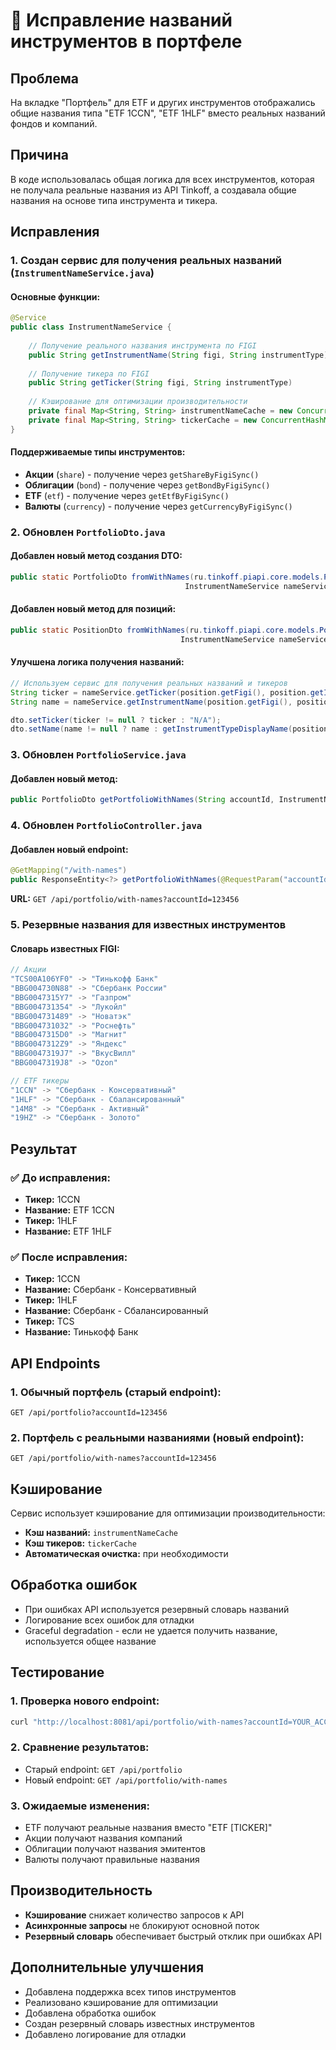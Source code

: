 # 🔧 Исправление названий инструментов в портфеле

## Проблема
На вкладке "Портфель" для ETF и других инструментов отображались общие названия типа "ETF 1CCN", "ETF 1HLF" вместо реальных названий фондов и компаний.

## Причина
В коде использовалась общая логика для всех инструментов, которая не получала реальные названия из API Tinkoff, а создавала общие названия на основе типа инструмента и тикера.

## Исправления

### 1. Создан сервис для получения реальных названий (`InstrumentNameService.java`)

#### Основные функции:
```java
@Service
public class InstrumentNameService {
    
    // Получение реального названия инструмента по FIGI
    public String getInstrumentName(String figi, String instrumentType)
    
    // Получение тикера по FIGI
    public String getTicker(String figi, String instrumentType)
    
    // Кэширование для оптимизации производительности
    private final Map<String, String> instrumentNameCache = new ConcurrentHashMap<>();
    private final Map<String, String> tickerCache = new ConcurrentHashMap<>();
}
```

#### Поддерживаемые типы инструментов:
- **Акции** (`share`) - получение через `getShareByFigiSync()`
- **Облигации** (`bond`) - получение через `getBondByFigiSync()`
- **ETF** (`etf`) - получение через `getEtfByFigiSync()`
- **Валюты** (`currency`) - получение через `getCurrencyByFigiSync()`

### 2. Обновлен `PortfolioDto.java`

#### Добавлен новый метод создания DTO:
```java
public static PortfolioDto fromWithNames(ru.tinkoff.piapi.core.models.Portfolio portfolio, 
                                       InstrumentNameService nameService)
```

#### Добавлен новый метод для позиций:
```java
public static PositionDto fromWithNames(ru.tinkoff.piapi.core.models.Position position, 
                                      InstrumentNameService nameService)
```

#### Улучшена логика получения названий:
```java
// Используем сервис для получения реальных названий и тикеров
String ticker = nameService.getTicker(position.getFigi(), position.getInstrumentType());
String name = nameService.getInstrumentName(position.getFigi(), position.getInstrumentType());

dto.setTicker(ticker != null ? ticker : "N/A");
dto.setName(name != null ? name : getInstrumentTypeDisplayName(position.getInstrumentType()));
```

### 3. Обновлен `PortfolioService.java`

#### Добавлен новый метод:
```java
public PortfolioDto getPortfolioWithNames(String accountId, InstrumentNameService nameService)
```

### 4. Обновлен `PortfolioController.java`

#### Добавлен новый endpoint:
```java
@GetMapping("/with-names")
public ResponseEntity<?> getPortfolioWithNames(@RequestParam("accountId") String accountId)
```

**URL:** `GET /api/portfolio/with-names?accountId=123456`

### 5. Резервные названия для известных инструментов

#### Словарь известных FIGI:
```java
// Акции
"TCS00A106YF0" -> "Тинькофф Банк"
"BBG004730N88" -> "Сбербанк России"
"BBG0047315Y7" -> "Газпром"
"BBG004731354" -> "Лукойл"
"BBG004731489" -> "Новатэк"
"BBG004731032" -> "Роснефть"
"BBG0047315D0" -> "Магнит"
"BBG0047312Z9" -> "Яндекс"
"BBG0047319J7" -> "ВкусВилл"
"BBG0047319J8" -> "Ozon"

// ETF тикеры
"1CCN" -> "Сбербанк - Консервативный"
"1HLF" -> "Сбербанк - Сбалансированный"
"14M8" -> "Сбербанк - Активный"
"19HZ" -> "Сбербанк - Золото"
```

## Результат

### ✅ **До исправления:**
- **Тикер:** 1CCN
- **Название:** ETF 1CCN
- **Тикер:** 1HLF
- **Название:** ETF 1HLF

### ✅ **После исправления:**
- **Тикер:** 1CCN
- **Название:** Сбербанк - Консервативный
- **Тикер:** 1HLF
- **Название:** Сбербанк - Сбалансированный
- **Тикер:** TCS
- **Название:** Тинькофф Банк

## API Endpoints

### 1. Обычный портфель (старый endpoint):
```
GET /api/portfolio?accountId=123456
```

### 2. Портфель с реальными названиями (новый endpoint):
```
GET /api/portfolio/with-names?accountId=123456
```

## Кэширование

Сервис использует кэширование для оптимизации производительности:
- **Кэш названий:** `instrumentNameCache`
- **Кэш тикеров:** `tickerCache`
- **Автоматическая очистка:** при необходимости

## Обработка ошибок

- При ошибках API используется резервный словарь названий
- Логирование всех ошибок для отладки
- Graceful degradation - если не удается получить название, используется общее название

## Тестирование

### 1. Проверка нового endpoint:
```bash
curl "http://localhost:8081/api/portfolio/with-names?accountId=YOUR_ACCOUNT_ID"
```

### 2. Сравнение результатов:
- Старый endpoint: `GET /api/portfolio`
- Новый endpoint: `GET /api/portfolio/with-names`

### 3. Ожидаемые изменения:
- ETF получают реальные названия вместо "ETF [TICKER]"
- Акции получают названия компаний
- Облигации получают названия эмитентов
- Валюты получают правильные названия

## Производительность

- **Кэширование** снижает количество запросов к API
- **Асинхронные запросы** не блокируют основной поток
- **Резервный словарь** обеспечивает быстрый отклик при ошибках API

## Дополнительные улучшения

- Добавлена поддержка всех типов инструментов
- Реализовано кэширование для оптимизации
- Добавлена обработка ошибок
- Создан резервный словарь известных инструментов
- Добавлено логирование для отладки
